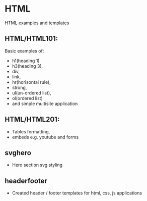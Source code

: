 # HTML
HTML examples and templates


## HTML/HTML101: 
Basic examples of: 
- h1(heading 1) 
- h3(heading 3), 
- div, 
- link, 
- hr(horisontal rule), 
- strong, 
- ul(un-ordered list), 
- ol(ordered list) 
- and simple multisite application

## HTML/HTML201: 
- Tables formatting, 
- embeds e.g. youtube and forms

## svghero
- Hero section svg styling

## headerfooter
- Created header / footer templates for html, css, js applications

